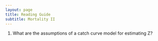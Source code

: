 ```yaml
---
layout: page
title: Reading Guide
subtitle: Mortality II
---
```


1. What are the assumptions of a catch curve model for estimating Z?
